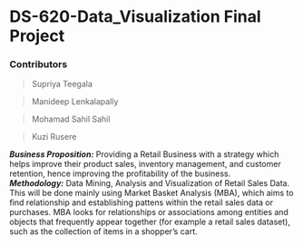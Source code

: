 # DS-620-Data_Visualization Final Project

### Contributors

> Supriya Teegala

> Manideep Lenkalapally

> Mohamad Sahil Sahil

> Kuzi Rusere

***Business Proposition:*** Providing a Retail Business with a strategy which helps improve their product sales, inventory management, and customer retention, hence improving the profitability of the business. <br>
***Methodology:*** Data Mining, Analysis and Visualization of Retail Sales Data. This will be done mainly using Market Basket Analysis (MBA), which aims to find relationship and establishing pattens within the retail sales data or purchases. MBA looks for relationships or associations among entities and objects that frequently appear together (for example a retail sales dataset), such as the collection of items in a shopper’s cart.

